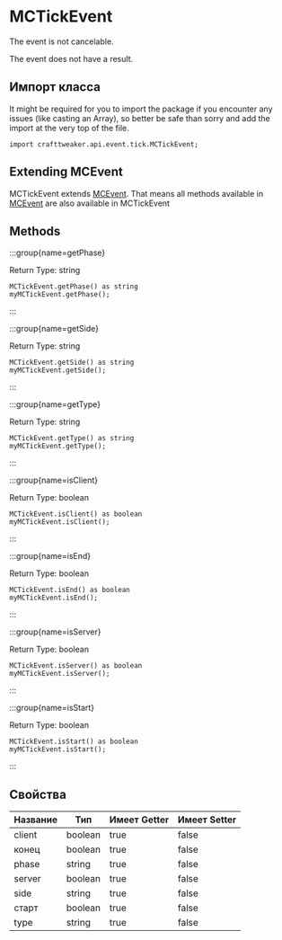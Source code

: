 # MCTickEvent

The event is not cancelable.

The event does not have a result.

## Импорт класса

It might be required for you to import the package if you encounter any issues (like casting an Array), so better be safe than sorry and add the import at the very top of the file.
```zenscript
import crafttweaker.api.event.tick.MCTickEvent;
```


## Extending MCEvent

MCTickEvent extends [MCEvent](/vanilla/api/event/MCEvent). That means all methods available in [MCEvent](/vanilla/api/event/MCEvent) are also available in MCTickEvent

## Methods

:::group{name=getPhase}

Return Type: string

```zenscript
MCTickEvent.getPhase() as string
myMCTickEvent.getPhase();
```

:::

:::group{name=getSide}

Return Type: string

```zenscript
MCTickEvent.getSide() as string
myMCTickEvent.getSide();
```

:::

:::group{name=getType}

Return Type: string

```zenscript
MCTickEvent.getType() as string
myMCTickEvent.getType();
```

:::

:::group{name=isClient}

Return Type: boolean

```zenscript
MCTickEvent.isClient() as boolean
myMCTickEvent.isClient();
```

:::

:::group{name=isEnd}

Return Type: boolean

```zenscript
MCTickEvent.isEnd() as boolean
myMCTickEvent.isEnd();
```

:::

:::group{name=isServer}

Return Type: boolean

```zenscript
MCTickEvent.isServer() as boolean
myMCTickEvent.isServer();
```

:::

:::group{name=isStart}

Return Type: boolean

```zenscript
MCTickEvent.isStart() as boolean
myMCTickEvent.isStart();
```

:::


## Свойства

| Название | Тип     | Имеет Getter | Имеет Setter |
| -------- | ------- | ------------ | ------------ |
| client   | boolean | true         | false        |
| конец    | boolean | true         | false        |
| phase    | string  | true         | false        |
| server   | boolean | true         | false        |
| side     | string  | true         | false        |
| старт    | boolean | true         | false        |
| type     | string  | true         | false        |

